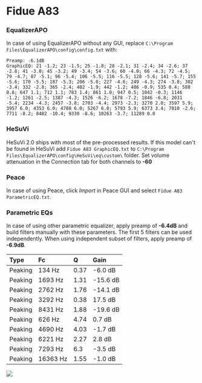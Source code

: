 # Fidue A83

### EqualizerAPO
In case of using EqualizerAPO without any GUI, replace `C:\Program Files\EqualizerAPO\config\config.txt`
with:
```
Preamp: -6.1dB
GraphicEQ: 21 -1.2; 23 -1.5; 25 -1.8; 28 -2.1; 31 -2.4; 34 -2.6; 37 -2.8; 41 -3.0; 45 -3.2; 49 -3.4; 54 -3.6; 60 -4.0; 66 -4.3; 72 -4.5; 79 -4.7; 87 -5.1; 96 -5.4; 106 -5.5; 116 -5.5; 128 -5.6; 141 -5.7; 155 -5.6; 170 -5.5; 187 -5.3; 206 -5.0; 227 -4.6; 249 -4.3; 274 -3.8; 302 -3.4; 332 -2.8; 365 -2.4; 402 -1.9; 442 -1.2; 486 -0.9; 535 0.4; 588 0.8; 647 1.1; 712 1.1; 783 1.4; 861 1.0; 947 0.5; 1042 -0.3; 1146 -1.2; 1261 -2.5; 1387 -4.3; 1526 -6.2; 1678 -7.2; 1846 -6.8; 2031 -5.4; 2234 -4.3; 2457 -3.8; 2703 -4.4; 2973 -2.3; 3270 2.0; 3597 5.9; 3957 6.0; 4353 6.0; 4788 6.0; 5267 6.0; 5793 5.9; 6373 3.4; 7010 -2.6; 7711 -8.2; 8482 -10.4; 9330 -8.6; 10263 -3.7; 11289 0.0
```

### HeSuVi
HeSuVi 2.0 ships with most of the pre-processed results. If this model can't be found in HeSuVi add
`Fidue A83 GraphicEQ.txt` to `C:\Program Files\EqualizerAPO\config\HeSuVi\eq\custom\` folder.
Set volume attenuation in the Connection tab for both channels to **-60**

### Peace
In case of using Peace, click *Import* in Peace GUI and select `Fidue A83 ParametricEQ.txt`.

### Parametric EQs
In case of using other parametric equalizer, apply preamp of **-6.4dB** and build filters manually
with these parameters. The first 5 filters can be used independently.
When using independent subset of filters, apply preamp of **-6.9dB**.

| Type    | Fc       |    Q | Gain     |
|:--------|:---------|:-----|:---------|
| Peaking | 134 Hz   | 0.37 | -6.0 dB  |
| Peaking | 1693 Hz  | 1.31 | -15.6 dB |
| Peaking | 2762 Hz  | 1.76 | -14.1 dB |
| Peaking | 3292 Hz  | 0.38 | 17.5 dB  |
| Peaking | 8431 Hz  | 1.88 | -19.6 dB |
| Peaking | 626 Hz   | 4.74 | 0.7 dB   |
| Peaking | 4690 Hz  | 4.03 | -1.7 dB  |
| Peaking | 6221 Hz  | 2.27 | 2.8 dB   |
| Peaking | 7293 Hz  | 6.3  | -3.5 dB  |
| Peaking | 16363 Hz | 1.55 | -1.0 dB  |

![](https://raw.githubusercontent.com/jaakkopasanen/AutoEq/master/results/innerfidelity/sbaf-serious/Fidue%20A83/Fidue%20A83.png)
